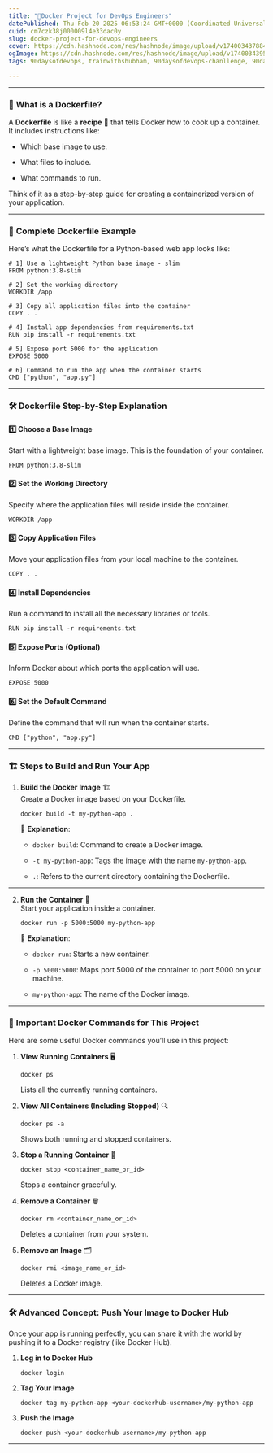 ```yaml
---
title: "🐳Docker Project for DevOps Engineers"
datePublished: Thu Feb 20 2025 06:53:24 GMT+0000 (Coordinated Universal Time)
cuid: cm7czk38j000009l4e33dac0y
slug: docker-project-for-devops-engineers
cover: https://cdn.hashnode.com/res/hashnode/image/upload/v1740034378840/3f402f1b-83ea-469c-9af2-b0565876a03a.jpeg
ogImage: https://cdn.hashnode.com/res/hashnode/image/upload/v1740034395116/5ab1412e-8cd4-424b-b80e-61ff8865e2e3.jpeg
tags: 90daysofdevops, trainwithshubham, 90daysofdevops-chanllenge, 90daysofdevopschallenge

---
```


---

### 🔧 **What is a Dockerfile?**

A **Dockerfile** is like a **recipe** 📜 that tells Docker how to cook up a container. It includes instructions like:

* Which base image to use.
    
* What files to include.
    
* What commands to run.
    

Think of it as a step-by-step guide for creating a containerized version of your application.

---

### 🧱 **Complete Dockerfile Example**

Here’s what the Dockerfile for a Python-based web app looks like:

```plaintext
# 1] Use a lightweight Python base image - slim 
FROM python:3.8-slim  

# 2] Set the working directory  
WORKDIR /app  

# 3] Copy all application files into the container  
COPY . .  

# 4] Install app dependencies from requirements.txt  
RUN pip install -r requirements.txt  

# 5] Expose port 5000 for the application  
EXPOSE 5000  

# 6] Command to run the app when the container starts  
CMD ["python", "app.py"]
```

---

### 🛠️ **Dockerfile Step-by-Step Explanation**

#### 1️⃣ **Choose a Base Image**

Start with a lightweight base image. This is the foundation of your container.

```plaintext
FROM python:3.8-slim
```

#### 2️⃣ **Set the Working Directory**

Specify where the application files will reside inside the container.

```plaintext
WORKDIR /app
```

#### 3️⃣ **Copy Application Files**

Move your application files from your local machine to the container.

```plaintext
COPY . .
```

#### 4️⃣ **Install Dependencies**

Run a command to install all the necessary libraries or tools.

```plaintext
RUN pip install -r requirements.txt
```

#### 5️⃣ **Expose Ports (Optional)**

Inform Docker about which ports the application will use.

```plaintext
EXPOSE 5000
```

#### 6️⃣ **Set the Default Command**

Define the command that will run when the container starts.

```plaintext
CMD ["python", "app.py"]
```

---

### 🏗️ **Steps to Build and Run Your App**

1. **Build the Docker Image** 🏗️  
    Create a Docker image based on your Dockerfile.
    
    ```plaintext
    docker build -t my-python-app .
    ```
    
    📄 **Explanation**:
    
    * `docker build`: Command to create a Docker image.
        
    * `-t my-python-app`: Tags the image with the name `my-python-app`.
        
    * `.`: Refers to the current directory containing the Dockerfile.
        

---

2. **Run the Container** 🚀  
    Start your application inside a container.
    
    ```plaintext
    docker run -p 5000:5000 my-python-app
    ```
    
    📄 **Explanation**:
    
    * `docker run`: Starts a new container.
        
    * `-p 5000:5000`: Maps port 5000 of the container to port 5000 on your machine.
        
    * `my-python-app`: The name of the Docker image.
        

---

### 🐳 **Important Docker Commands for This Project**

Here are some useful Docker commands you’ll use in this project:

1. **View Running Containers** 🖥️
    
    ```plaintext
    docker ps
    ```
    
    Lists all the currently running containers.
    
2. **View All Containers (Including Stopped)** 🔍
    
    ```plaintext
    docker ps -a
    ```
    
    Shows both running and stopped containers.
    
3. **Stop a Running Container** 🛑
    
    ```plaintext
    docker stop <container_name_or_id>
    ```
    
    Stops a container gracefully.
    
4. **Remove a Container** 🗑️
    
    ```plaintext
    docker rm <container_name_or_id>
    ```
    
    Deletes a container from your system.
    
5. **Remove an Image** 🗂️
    
    ```plaintext
    docker rmi <image_name_or_id>
    ```
    
    Deletes a Docker image.
    

---

### 🛠️ **Advanced Concept: Push Your Image to Docker Hub**

Once your app is running perfectly, you can share it with the world by pushing it to a Docker registry (like Docker Hub).

1. **Log in to Docker Hub**
    
    ```plaintext
    docker login
    ```
    
2. **Tag Your Image**
    
    ```plaintext
    docker tag my-python-app <your-dockerhub-username>/my-python-app
    ```
    
3. **Push the Image**
    
    ```plaintext
    docker push <your-dockerhub-username>/my-python-app
    ```
    

---